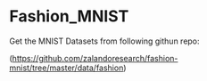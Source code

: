 # Fashion_MNIST

Get the MNIST Datasets from following githun repo:

(https://github.com/zalandoresearch/fashion-mnist/tree/master/data/fashion)
